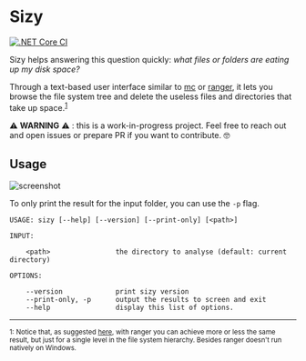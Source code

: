 # Sizy

[![.NET Core CI](https://github.com/pviotti/sizy/workflows/.NET%20Core%20CI/badge.svg)](https://github.com/pviotti/sizy/actions?query=workflow%3A%22.NET+Core+CI%22+branch%3Amaster)

Sizy helps answering this question quickly: *what files or folders are eating up my disk space?*

Through a text-based user interface similar to [mc] or [ranger], it lets you browse the file system tree
and delete the useless files and directories that take up space.<sup>[1](#myfootnote1)</sup>

:warning: **WARNING** :warning: : this is a work-in-progress project.
Feel free to reach out and open issues or prepare PR if you want to
contribute. :nerd_face:

## Usage

![screenshot](https://user-images.githubusercontent.com/1350095/81344889-7e3fac00-90af-11ea-8ea8-62a27a085e66.png)

To only print the result for the input folder, you can use the `-p` flag.

```
USAGE: sizy [--help] [--version] [--print-only] [<path>]

INPUT:

    <path>                the directory to analyse (default: current directory)

OPTIONS:

    --version             print sizy version
    --print-only, -p      output the results to screen and exit
    --help                display this list of options.
```

----
<sub><a name="myfootnote1">1</a>: Notice that, as suggested [here][ranger-issue], 
with ranger you can achieve more or less the same result, but just for a single
level in the file system hierarchy. Besides ranger doesn't run natively on Windows.</sub>


 [mc]: https://en.wikipedia.org/wiki/Midnight_Commander
 [ranger]: https://ranger.github.io/
 [ranger-issue]: https://github.com/ranger/ranger/issues/719
